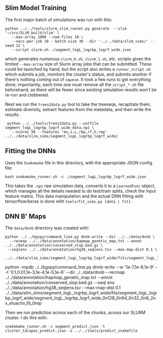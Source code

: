 ## Slim Model Training

The first major batch of simulations was run with this:

    python ../../tools/slurm_slim_runner.py generate  --slim '~/src/SLiM_build/slim' \
       --max-array 1000 --num-files 10 \
       --secs-per-job 10 --batch-size 30 --dir '../../data/slim_sims/' --seed 12 \
       --script slurm.sh ./segment_logL_logrbp_logrf_wide.json

which generates numerous `slurm_0.sh`, `slurm_1.sh`, etc. scripts given the limited 
`--max-array` size of Slurm array jobs that can be submitted. These could be launched
by hand, but the script also writes a `runner_script.sh` which submits a job, 
monitors the cluster's status, and submits another if there's nothing coming out of
`squeue`. It took a few runs to get everything done; importantly, each time one must 
remove all the `script_*.sh` file beforehand, as there will be fewer since existing 
simulation results won't be re-run and clobbered.


Next we run the `trees2data.py` tool to take the treeseqs, recapitate them,
estimate diversity, extract features from the metadata, and then write the results.

     python ../../tools/trees2data.py --outfile segment_logL_logrbp_logrf_wide_data.npz \
       --ncores 50 --features 'mu,s,L,rbp,rf,h,rep'  ../../data/slim_sims/segment_logL_logrbp_logrf_wide/

## Fitting the DNNs

Uses the `Snakemake` file in this directory, with the appropriate JSON config file:

    bash snakemake_runner.sh -c ./segment_logL_logrbp_logrf_wide.json

This takes the `.npz` raw simulation data, converts it to a `LearnedFunc` 
object, which manages all the details needed to do test/train splits, 
check the input feature matrix. This data manipulation and the actual
DNN fitting with tensorflow/keras is done with `tools/fit_sims.py [data | fit]`.

## DNN B' Maps

The `data/dnnb` directory was created with:

    python ../../bgspy/command_line.py dnnb-write --dir ../../data/dnnb \
      --recmap ../../data/annotation/hapmap_genetic_map.txt --annot ../../data/annotation/conserved_slop.bed.gz \
     --seqlens ../../data/annotation/hg38_seqlens.tsv --max-map-dist 0.1 \
     ../../data/slim_sims/segment_logL_logrbp_logrf_wide/fits/segment_logL_logrbp_logrf_wide/segment_logL_logrbp_logrf_wide_0n128_0n64_0n32_0n8_2nx_eluactiv_fit_0rep


 python -mpdb ../../bgspy/command_line.py dnnb-write --w '1e-7,1e-8,1e-9' --t '0.1,0.01,1e-3,1e-4,1e-5,1e-6' --dir ../../data/dnnb --recmap ../../data/annotation/hapmap_genetic_map.txt --annot ../../data/annotation/conserved_slop.bed.gz --seql
ens ../../data/annotation/hg38_seqlens.tsv --max-map-dist 0.1 ../../data/slim_sims/segment_logL_logrbp_logrf_wide/fits/segment_logL_logrbp_logrf_wide/segment_logL_logrbp_logrf_wide_0n128_0n64_0n32_0n8_2nx_eluactiv_fit_0rep

Then we run prediction across each of the chunks, across our SLURM cluster.
I do this with:

    snakemake_runner.sh -c segment_predict.json -l cluster_talapas_predict.json -s ../../tools/predict_snakefile

